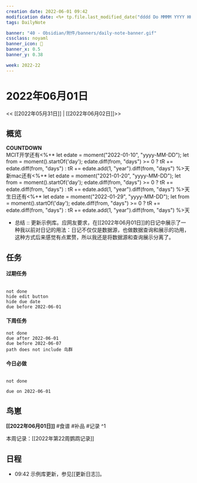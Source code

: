 ```yaml
---
creation date: 2022-06-01 09:42
modification date: <%+ tp.file.last_modified_date("dddd Do MMMM YYYY HH:mm:ss") %>
tags: DailyNote

banner: "40 - Obsidian/附件/banners/daily-note-banner.gif"
cssclass: noyaml
banner_icon: 💌
banner_x: 0.5
banner_y: 0.38

week: 2022-22
---
```


# 2022年06月01日

<< [[2022年05月31日]] | [[2022年06月02日]]>>


## 概览
<p class="stickies";>
<b>COUNTDOWN</b><br>
MCIT开学还有<%+* let edate = moment("2022-01-10", "yyyy-MM-DD"); let from = moment().startOf('day'); edate.diff(from, "days") >= 0 ? tR += edate.diff(from, "days") : tR += edate.add(1, "year").diff(from, "days") %>天</br>
新mac还有<%+* let edate = moment("2021-01-20", "yyyy-MM-DD"); let from = moment().startOf('day'); edate.diff(from, "days") >= 0 ? tR += edate.diff(from, "days") : tR += edate.add(1, "year").diff(from, "days") %>天</br>
生日还有<%+* let edate = moment("2022-01-29", "yyyy-MM-DD"); let from = moment().startOf('day'); edate.diff(from, "days") >= 0 ? tR += edate.diff(from, "days") : tR += edate.add(1, "year").diff(from, "days") %>天</br>
<!-- --- -->
</p>

- 总结 ::  更新示例库。应网友要求，在[[2022年06月01日]]的日记中展示了一种我以前对日记的用法：日记不仅仅是数据源，也做数据查询和展示的功用，这种方式后来感觉有点累赘，所以我还是将数据源和查询展示分离了。

## 任务
#### 过期任务
```tasks

not done
hide edit button
hide due date
due before 2022-06-01

```

#### 下周任务

```tasks
not done
due after 2022-06-01
due before 2022-06-07
path does not include 鸟群
```

#### 今日必做

```tasks

not done

due on 2022-06-01

```


## 鸟崽
**[[2022年06月01日]]**
#食谱 
#补品 
#记录 
^1

本周记录：[[2022年第22周鹦鹉记录]]

## 日程

- 09:42 示例库更新，参见[[更新日志]]。